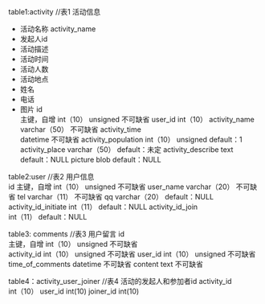 table1:activity  //表1 活动信息
- 活动名称
activity_name   
- 发起人id
- 活动描述
- 活动时间
- 活动人数
- 活动地点
- 姓名
- 电话
- 图片
id  
    主键，自增  int（10） unsigned  不可缺省
user_id
    int（10）
activity_name   
    varchar（50）  不可缺省
activity_time   
    datetime  不可缺省
activity_population
    int（10） unsigned  default：1
activity_place
    varchar（50） default：未定
activity_describe
    text    default：NULL
picture
    blob    default：NULL   


table2:user     //表2  用户信息  
id
    主键，自增  int（10） unsigned  不可缺省
user_name
    varchar（20）  不可缺省
tel
    varchar（11）  不可缺省
qq
    varchar（20）  default：NULL
activity_id_initiate
    int（11）  default：NULL
activity_id_join  
    int（11）  default：NULL
	
	
table3: comments //表3 用户留言
id        
    主键，自增  int（10）  unsigned  不可缺省           
activity_id 
    int（10）  unsigned  不可缺省
user_id
    int（10）  unsigned  不可缺省
time_of_comments 
    datetime   不可缺省
content
    text   不可缺省

	
table4：activity_user_joiner //表4 活动的发起人和参加者id
activity_id  
    int（10）
user_id
    int(10)
joiner_id
    int(10)
